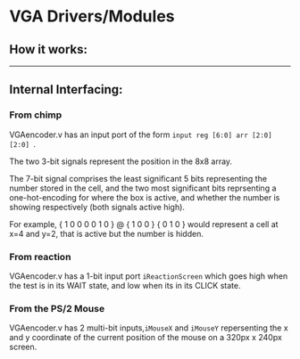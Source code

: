 # VGA Drivers/Modules

## How it works:

---
## Internal Interfacing:

### From chimp

VGAencoder.v has an input port of the form `input reg [6:0] arr [2:0] [2:0] `.

The two 3-bit signals represent the position in the 8x8 array.

The 7-bit signal comprises the least significant 5 bits representing the number stored in the cell, and the two most significant bits reprsenting a one-hot-encoding for where the box is active, and whether the number is showing respectively (both signals active high).

For example, { 1 0 0 0 0 1 0 } @ { 1 0 0 } { 0 1 0 } would represent a cell at x=4 and y=2, that is active but the number is hidden.

### From reaction

VGAencoder.v has a 1-bit input port `iReactionScreen` which goes high when the test is in its WAIT state, and low when its in its CLICK state.

### From the PS/2 Mouse

VGAencoder.v has 2 multi-bit inputs,`iMouseX` and `iMouseY` repersenting the x and y coordinate of the current position of the mouse on a 320px x 240px screen.




